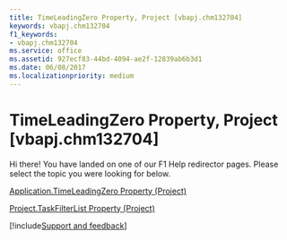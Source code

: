 ```yaml
---
title: TimeLeadingZero Property, Project [vbapj.chm132704]
keywords: vbapj.chm132704
f1_keywords:
- vbapj.chm132704
ms.service: office
ms.assetid: 927ecf83-44bd-4094-ae2f-12839ab6b3d1
ms.date: 06/08/2017
ms.localizationpriority: medium
---
```



# TimeLeadingZero Property, Project [vbapj.chm132704]

Hi there! You have landed on one of our F1 Help redirector pages. Please select the topic you were looking for below.

[Application.TimeLeadingZero Property (Project)](https://msdn.microsoft.com/library/292f06a7-2c3c-f7d7-1577-2b3d06a4731d%28Office.15%29.aspx)

[Project.TaskFilterList Property (Project)](https://msdn.microsoft.com/library/303b49c8-cfc3-f4d6-197a-a4dfc130ee85%28Office.15%29.aspx)

[!include[Support and feedback](~/includes/feedback-boilerplate.md)]